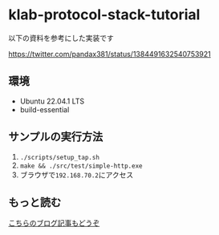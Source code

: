 # klab-protocol-stack-tutorial

以下の資料を参考にした実装です

https://twitter.com/pandax381/status/1384491632540753921

## 環境

- Ubuntu 22.04.1 LTS
- build-essential

## サンプルの実行方法

1. `./scripts/setup_tap.sh`
1. `make && ./src/test/simple-http.exe`
1. ブラウザで`192.168.70.2`にアクセス

## もっと読む

[こちらのブログ記事もどうぞ](https://sititou70.github.io/%E3%83%97%E3%83%AD%E3%83%88%E3%82%B3%E3%83%AB%E3%82%B9%E3%82%BF%E3%83%83%E3%82%AF%E3%82%92%E5%86%99%E7%B5%8C%E3%81%97%E3%81%A6%E3%83%8D%E3%83%83%E3%83%88%E3%83%AF%E3%83%BC%E3%82%AF%E3%82%92%E5%AE%8C%E5%85%A8%E3%81%AB%E7%90%86%E8%A7%A3%E3%81%97%E3%81%9F%E3%81%8B%E3%81%A3%E3%81%9F%E6%97%A5%E8%A8%98/)
